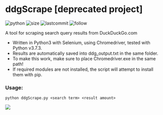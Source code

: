# ddgScrape [deprecated project]
![python](https://img.shields.io/pypi/pyversions/Django.svg)
![size](https://img.shields.io/github/size/ak-wa/ddgScrape/ddgScrape.py.svg)
![lastcommit](https://img.shields.io/github/last-commit/ak-wa/ddgScrape.svg)
![follow](https://img.shields.io/github/followers/ak-wa.svg?label=Follow&style=social)

A tool for scraping search query results from DuckDuckGo.com
* Written in Python3 with Selenium, using Chromedriver, tested with Python v3.7.3.
* Results are automatically saved into ddg_output.txt in the same folder.
* To make this work, make sure to place Chromedriver.exe in the same path!
* If required modules are not installed, the script will attempt to install them with pip.
### Usage:
`python ddgScrape.py <search term> <result amount>` 

![](preview_2.gif)
